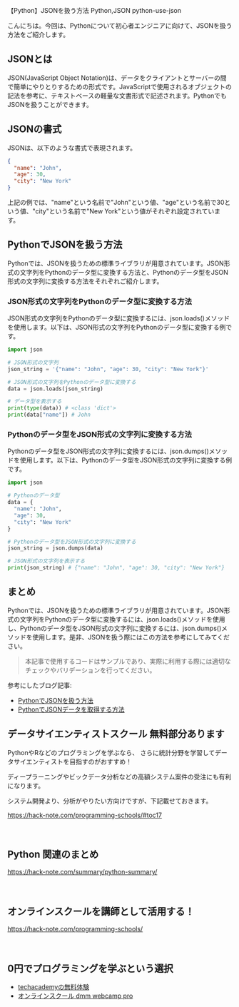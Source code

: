 【Python】JSONを扱う方法
Python,JSON
python-use-json

こんにちは。今回は、Pythonについて初心者エンジニアに向けて、JSONを扱う方法をご紹介します。

## JSONとは

JSON(JavaScript Object Notation)は、データをクライアントとサーバーの間で簡単にやりとりするための形式です。JavaScriptで使用されるオブジェクトの記法を参考に、テキストベースの軽量な文書形式で記述されます。PythonでもJSONを扱うことができます。

## JSONの書式

JSONは、以下のような書式で表現されます。

```json
{
  "name": "John",
  "age": 30,
  "city": "New York"
}
```

上記の例では、"name"という名前で"John"という値、"age"という名前で30という値、"city"という名前で"New York"という値がそれぞれ設定されています。

## PythonでJSONを扱う方法

Pythonでは、JSONを扱うための標準ライブラリが用意されています。JSON形式の文字列をPythonのデータ型に変換する方法と、Pythonのデータ型をJSON形式の文字列に変換する方法をそれぞれご紹介します。

### JSON形式の文字列をPythonのデータ型に変換する方法

JSON形式の文字列をPythonのデータ型に変換するには、json.loads()メソッドを使用します。以下は、JSON形式の文字列をPythonのデータ型に変換する例です。

```python
import json

# JSON形式の文字列
json_string = '{"name": "John", "age": 30, "city": "New York"}'

# JSON形式の文字列をPythonのデータ型に変換する
data = json.loads(json_string)

# データ型を表示する
print(type(data)) # <class 'dict'>
print(data["name"]) # John
```

### Pythonのデータ型をJSON形式の文字列に変換する方法

Pythonのデータ型をJSON形式の文字列に変換するには、json.dumps()メソッドを使用します。以下は、Pythonのデータ型をJSON形式の文字列に変換する例です。

```python
import json

# Pythonのデータ型
data = {
  "name": "John",
  "age": 30,
  "city": "New York"
}

# Pythonのデータ型をJSON形式の文字列に変換する
json_string = json.dumps(data)

# JSON形式の文字列を表示する
print(json_string) # {"name": "John", "age": 30, "city": "New York"}
```

## まとめ

Pythonでは、JSONを扱うための標準ライブラリが用意されています。JSON形式の文字列をPythonのデータ型に変換するには、json.loads()メソッドを使用し、Pythonのデータ型をJSON形式の文字列に変換するには、json.dumps()メソッドを使用します。是非、JSONを扱う際にはこの方法を参考にしてみてください。

>本記事で使用するコードはサンプルであり、実際に利用する際には適切なチェックやバリデーションを行ってください。

参考にしたブログ記事:
- [PythonでJSONを扱う方法](https://www.atmarkit.co.jp/ait/articles/1910/04/news028.html)
- [PythonでJSONデータを取得する方法](https://qiita.com/Taiga__/items/5dcd4e5e5e9e5837b514)

## データサイエンティストスクール 無料部分あります
PythonやRなどのプログラミングを学ぶなら、
さらに統計分野を学習してデータサイエンティストを目指すのがおすすめ！

ディープラーニングやビックデータ分析などの高額システム案件の受注にも有利になります。

システム開発より、分析がやりたい方向けですが、下記載せておきます。

https://hack-note.com/programming-schools/#toc17

　

## Python 関連のまとめ
https://hack-note.com/summary/python-summary/

　

## オンラインスクールを講師として活用する！
https://hack-note.com/programming-schools/

　

## 0円でプログラミングを学ぶという選択
- [techacademyの無料体験](//af.moshimo.com/af/c/click?a_id=2612475&amp;p_id=1555&amp;pc_id=2816&amp;pl_id=22706&amp;url=https%3a%2f%2ftechacademy.jp%2fhtmlcss-trial%3futm_source%3dmoshimo%26utm_medium%3daffiliate%26utm_campaign%3dtextad)
- [オンラインスクール dmm webcamp pro](//af.moshimo.com/af/c/click?a_id=2612482&amp;p_id=1363&amp;pc_id=2297&amp;pl_id=39999&amp;guid=on)
 
